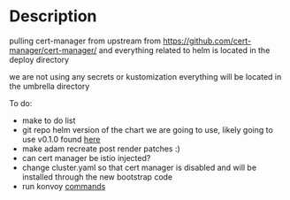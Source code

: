 # Description
pulling cert-manager from upstream from https://github.com/cert-manager/cert-manager/ and everything related to helm is located in the deploy directory 

we are not using any secrets or kustomization everything will be located in the umbrella directory

To do:
- make to do list
- git repo helm version of the chart we are going to use, likely going to use v0.1.0 found [here](https://github.com/cert-manager/cert-manager/blob/v1.8.0/deploy/charts/cert-manager/Chart.template.yaml) 
- make adam recreate post render patches :)
- can cert manager be istio injected?
- change cluster.yaml so that cert manager is disabled and will be installed through the new bootstrap code
- run konvoy [commands](https://repo1.dso.mil/ironbank-tools/ironbank-documentation/-/blob/master/help/konvoy_upgrade_cluster.md)
